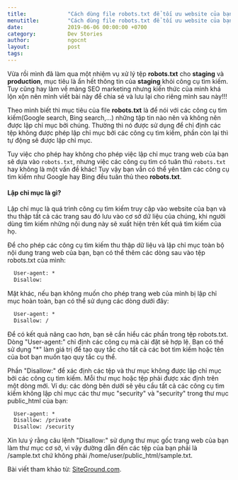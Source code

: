 ```yaml
---
title:             "Cách dùng file robots.txt để tối ưu website của bạn!"
menutitle:         "Cách dùng file robots.txt để tối ưu website của bạn!"
date:              2019-06-06 00:00:00 +0700
category:          Dev Stories
author:            ngocnt
layout:            post
tags:              
---
```

Vừa rồi mình đã làm qua một nhiệm vụ xử lý tệp <b>robots.txt</b> cho <b>staging</b> và <b>production</b>, mục tiêu là ẩn hết thông tin của <b>staging</b> khỏi công cụ tìm kiếm. Tuy cũng hay làm về mảng SEO marketing nhưng kiến thức của mình khá lộn xộn nên mình viết bài này để chia sẻ và lưu lại cho riêng mình sau này!!!

Theo mình biết thì mục tiêu của file <b>robots.txt</b> là để nói với các công cụ tìm kiếm(Google search, Bing search,...) những tập tin nào nên và không nên được lập chỉ mục bởi chúng. Thường thì nó được sử dụng để chỉ định các tệp không được phép lập chỉ mục bởi các công cụ tìm kiếm, phần còn lại thì tự động sẽ được lập chỉ mục.

Tuy việc cho phép hay không cho phép việc lập chỉ mục trang web của bạn sẽ dựa vào `robots.txt`, nhưng việc các công cụ tìm có tuân thủ `robots.txt` hay không là một vấn đề khác! Tuy vậy bạn vẫn có thể yên tâm các công cụ tìm kiếm như Google hay Bing đều tuân thủ theo <b>robots.txt</b>.

#### Lập chỉ mục là gì?
Lập chỉ mục là quá trình công cụ tìm kiếm truy cập vào website của bạn và thu thập tất cả các trang sau đó lưu vào cơ sở dữ liệu của chúng, khi người dùng tìm kiếm những nội dung này sẽ xuất hiện trên kết quả tìm kiếm của họ.

Để cho phép các công cụ tìm kiếm thu thập dữ liệu và lập chỉ mục toàn bộ nội dung trang web của bạn, bạn có thể thêm các dòng sau vào tệp robots.txt của mình:

```html
  User-agent: *
  Disallow:
```

Mặt khác, nếu bạn không muốn cho phép trang web của mình bị lập chỉ mục hoàn toàn, bạn có thể sử dụng các dòng dưới đây:

```html
  User-agent: *
  Disallow: /
```

Để có kết quả nâng cao hơn, bạn sẽ cần hiểu các phần trong tệp robots.txt. Dòng "User-agent:" chỉ định các công cụ mà cài đặt sẽ hợp lệ. Bạn có thể sử dụng "*" làm giá trị để tạo quy tắc cho tất cả các bot tìm kiếm hoặc tên của bot bạn muốn tạo quy tắc cụ thể.

Phần "Disallow:" để xác định các tệp và thư mục không được lập chỉ mục bởi các công cụ tìm kiếm. Mỗi thư mục hoặc tệp phải được xác định trên một dòng mới. Ví dụ: các dòng bên dưới sẽ yêu cầu tất cả các công cụ tìm kiếm không lập chỉ mục các thư mục "security" và "security" trong thư mục public_html của bạn:

```html
  User-agent: *
  Disallow: /private
  Disallow: /security
```

Xin lưu ý rằng câu lệnh "Disallow:" sử dụng thư mục gốc trang web của bạn làm thư mục cơ sở, vì vậy đường dẫn đến các tệp của bạn phải là /sample.txt chứ không phải /home/user/public_html/sample.txt.

Bài viết tham khảo từ: [SiteGround.com](https://www.siteground.com/kb/how_to_use_the_robotstxt_file/).
